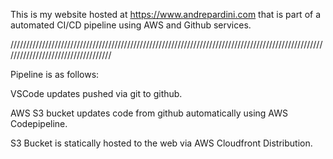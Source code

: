 This is my website hosted at https://www.andrepardini.com that is part of a automated CI/CD pipeline using AWS and Github services.

///////////////////////////////////////////////////////////////////////////////////////////////////////////////////////////////////

Pipeline is as follows:

VSCode updates pushed via git to github.

AWS S3 bucket updates code from github automatically using AWS Codepipeline.

S3 Bucket is statically hosted to the web via AWS Cloudfront Distribution.
